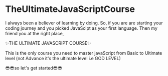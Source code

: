 # TheUltimateJavaScriptCourse

I always been a believer of learning by doing.
So, if you are are starting your coding journey and you picked JavaScipt as your first language.
Then my friend you at the right place,

✨THE ULTIMATE JAVASCRIPT COURSE✨


This is the only course you need to master javaScript from 
Basic to Ultimate level (not Advance it's the ultimate level i.e GOD LEVEL)

😎😎so let's get started😎😎
